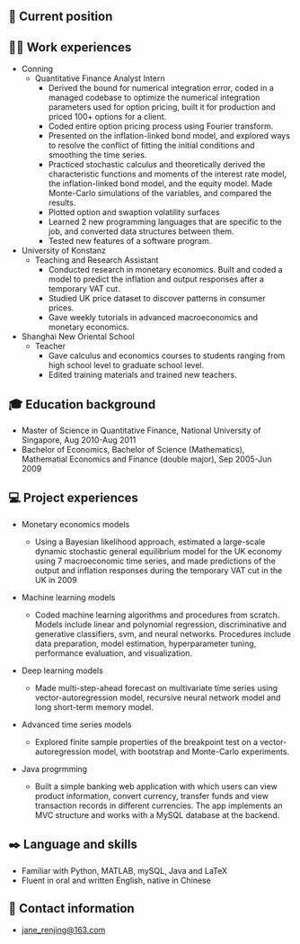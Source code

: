 ## :office: Current position 

## :woman_teacher: Work experiences
- Conning
  - Quantitative Finance Analyst Intern
    - Derived the bound for numerical integration error, coded in a managed codebase to optimize the numerical integration parameters used for option pricing, built it for production and priced 100+ options for a client.
    - Coded entire option pricing process using Fourier transform.
    - Presented on the inflation-linked bond model, and explored ways to resolve the conflict of fitting the initial conditions and smoothing the time series. 
    - Practiced stochastic calculus and theoretically derived the characteristic functions and moments of the interest rate model, the inflation-linked bond model, and the equity model. Made Monte-Carlo simulations of the variables, and compared the results.
    - Plotted option and swaption volatility surfaces
    - Learned 2 new programming languages that are specific to the job, and converted data structures between them.
    - Tested new features of a software program.
- University of Konstanz
  - Teaching and Research Assistant
    - Conducted research in monetary economics. Built and coded a model to predict the inflation and output responses after a temporary VAT cut.
    - Studied UK price dataset to discover patterns in consumer prices.
    - Gave weekly tutorials in advanced macroeconomics and monetary economics.
- Shanghai New Oriental School
  - Teacher
    - Gave calculus and economics courses to students ranging from high school level to graduate school level.
    - Edited training materials and trained new teachers.

##	:mortar_board: Education background
- Master of Science in Quantitative Finance, National University of Singapore, Aug 2010-Aug 2011
- Bachelor of Economics, Bachelor of Science (Mathematics), Mathematial Economics and Finance (double major), Sep 2005-Jun 2009

## :computer: Project experiences
- Monetary economics models
  - Using a Bayesian likelihood approach, estimated a large-scale dynamic stochastic general equilibrium model for the UK economy using 7 macroeconomic time series, and made predictions of the output and inflation responses during the temporary VAT cut in the UK in 2009

- Machine learning models
  - Coded machine learning algorithms and procedures from scratch. Models include linear and polynomial regression, discriminative and generative classifiers, svm, and neural networks. Procedures include data preparation, model estimation, hyperparameter tuning, performance evaluation, and visualization.

- Deep learning models
  - Made multi-step-ahead forecast on multivariate time series using vector-autoregression model, recursive neural network model and long short-term memory model.

- Advanced time series models
  - Explored finite sample properties of the breakpoint test on a vector-autoregression model, with bootstrap and Monte-Carlo experiments.

- Java progrmming
  - Built a simple banking web application with which users can view product information, convert currency, transfer funds and view transaction records in different currencies. The app implements an MVC structure and works with a MySQL database at the backend.

## :black_nib: Language and skills
- Familiar with Python, MATLAB, mySQL, Java and LaTeX
- Fluent in oral and written English, native in Chinese

## :e-mail: Contact information
- [jane_renjing@163.com](mailto:jane_renjing@163.com)
